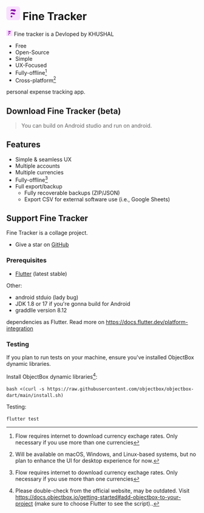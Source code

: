 # ![Fine Tracker logo](logo@32.png) Fine Tracker



![Fine Tracker logo](logo@16.png) Fine tracker is a
Devloped by KHUSHAL

* Free
* Open-Source
* Simple
* UX-Focused
* Fully-offline[^1]
* Cross-platform[^2]

personal expense tracking app.

## Download Fine Tracker (beta)


> You can build on Android studio and run on android.
## Features

* Simple & seamless UX
* Multiple accounts
* Multiple currencies
* Fully-offline[^1]
* Full export/backup
  * Fully recoverable backups (ZIP/JSON)
  * Export CSV for external software use (i.e., Google Sheets)

## Support Fine Tracker

Fine Tracker is a collage project.

* Give a star on [GitHub](https://github.com/khushalsolanki001/Fine-Tracker)


  
  


### Prerequisites

* [Flutter](https://flutter.dev/) (latest stable)

Other:
* android stduio (lady bug)
* JDK 1.8 or 17 if you're gonna build for Android
* graddlle version 8.12

dependencies as Flutter. Read more on <https://docs.flutter.dev/platform-integration>

### Testing

If you plan to run tests on your machine, ensure you've installed ObjectBox
dynamic libraries.

Install ObjectBox dynamic libraries[^3]:

`bash <(curl -s https://raw.githubusercontent.com/objectbox/objectbox-dart/main/install.sh)`

Testing:

`flutter test`

[^1]: Flow requires internet to download currency exchage rates. Only necessary
if you use more than one currencies

[^2]: Will be available on macOS, Windows, and Linux-based systems, but no plan
to enhance the UI for desktop experience for now.

[^3]: Please double-check from the official website, may be outdated. Visit
<https://docs.objectbox.io/getting-started#add-objectbox-to-your-project>
(make sure to choose Flutter to see the script)..
